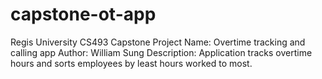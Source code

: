 # capstone-ot-app

Regis University CS493 Capstone 
Project Name: Overtime tracking and calling app
Author: William Sung
Description: Application tracks overtime hours and sorts employees by least hours worked to most.
